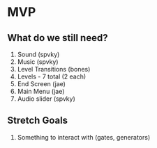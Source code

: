 # MVP

## What do we still need?
1. Sound (spvky)
2. Music (spvky)
3. Level Transitions (bones)
4. Levels - 7 total (2 each)
5. End Screen (jae)
6. Main Menu (jae)
7. Audio slider (spvky)



## Stretch Goals
1. Something to interact with (gates, generators)

